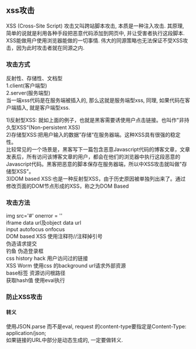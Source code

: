 ## xss攻击
XSS (Cross-Site Script) 攻击又叫跨站脚本攻击, 本质是一种注入攻击. 其原理, 简单的说就是利用各种手段把恶意代码添加到网页中, 并让受害者执行这段脚本. XSS能做用户使用浏览器能做的一切事情. 伟大的同源策略也无法保证不受XSS攻击，因为此时攻击者就在同源之内.  
### 攻击方式
反射性、存储性、文档型  
1.client(客户端型)  
2.server(服务端型)  
当一端xss代码是在服务端被插入的, 那么这就是服务端型xss, 同理, 如果代码在客户端插入, 就是客户端型xss.  


1)反射型XSS: 就如上面的例子，也就是黑客需要诱使用户点击链接。也叫作"非持久型XSS“(Non-persistent XSS)  
2)存储型XSS:把用户输入的数据”存储“在服务器端。这种XSS具有很强的稳定性。  
比较常见的一个场景是，黑客写下一篇包含恶意Javascript代码的博客文章，文章发表后，所有访问该博客文章的用户，都会在他们的浏览器中执行这段恶意的Javascript代码。黑客把恶意的脚本保存在服务器端，所以中XSS攻击就叫做"存储型XSS"。  
3)DOM based   XSS:也是一种反射型XSS，由于历史原因被单独列出来了。通过修改页面的DOM节点形成的XSS，称之为DOM Based   
### 攻击方法
img src='#' onerror = ''  
iframe data url及object data url  
input autofocus onfocus  
DOM based XSS  使用注释符//注释掉引号 <!-- -->  
伪造请求提交  
钓鱼 伪造登录框  
css history hack 用户访问过的链接  
XSS Worm  使用css 的background url请求外部资源  
base标签 资源访问根路径  
获取hash值 使用eval执行  
### 防止XSS攻击
#### 转义
使用JSON.parse 而不是eval, request 的content-type要指定是Content-Type: application/json;  
如果链接的URL中部分是动态生成的, 一定要做转义.    
